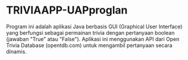 # TRIVIAAPP-UAPproglan
Program ini adalah aplikasi Java berbasis GUI (Graphical User Interface) yang berfungsi sebagai permainan trivia dengan pertanyaan boolean (jawaban "True" atau "False"). Aplikasi ini menggunakan API dari Open Trivia Database (opentdb.com) untuk mengambil pertanyaan secara dinamis.
